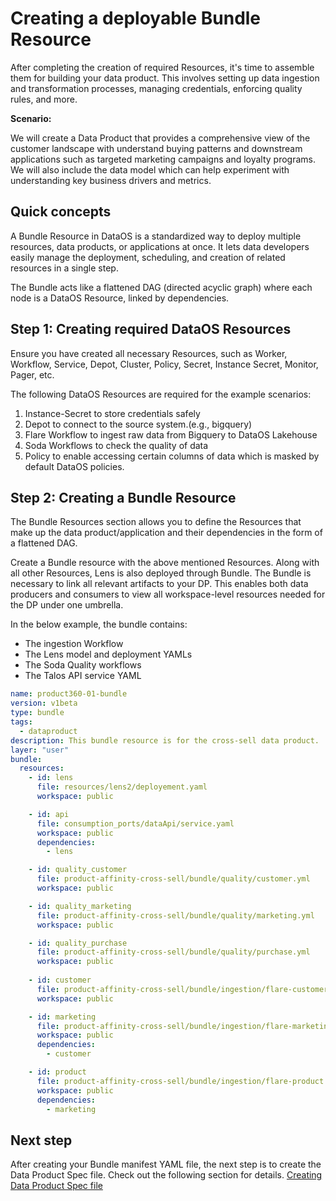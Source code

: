 # Creating a deployable Bundle Resource

After completing the creation of required Resources, it's time to assemble them for building your data product. This involves setting up data ingestion and transformation processes, managing credentials, enforcing quality rules, and more. 

**Scenario:** 

We will create a Data Product that provides a comprehensive view of the customer landscape with understand buying patterns and downstream applications such as targeted marketing campaigns and loyalty programs. We will also include the data model which can help experiment with understanding key business drivers and metrics.

## Quick concepts

A Bundle Resource in DataOS is a standardized way to deploy multiple resources, data products, or applications at once. It lets data developers easily manage the deployment, scheduling, and creation of related resources in a single step.

The Bundle acts like a flattened DAG (directed acyclic graph) where each node is a DataOS Resource, linked by dependencies.

## Step 1: Creating required DataOS Resources

Ensure you have created all necessary Resources, such as Worker, Workflow, Service, Depot, Cluster, Policy, Secret, Instance Secret, Monitor, Pager, etc.

The following DataOS Resources are required for the example scenarios:

1. Instance-Secret to store credentials safely
2. Depot to connect to the source system.(e.g., bigquery)
3. Flare Workflow to ingest raw data from Bigquery to DataOS Lakehouse
4. Soda Workflows to check the quality of data
5. Policy to enable accessing certain columns of data which is masked by default DataOS policies.

## Step 2: Creating a Bundle Resource

The Bundle Resources section allows you to define the Resources that make up the data product/application and their dependencies in the form of a flattened DAG.

Create a Bundle resource with the above mentioned Resources. Along with all other Resources, Lens is also deployed through Bundle. The Bundle is necessary to link all relevant artifacts to your DP. This enables both data producers and consumers to view all workspace-level resources needed for the DP under one umbrella.

In the below example, the bundle contains:

- The ingestion Workflow
- The Lens model and deployment YAMLs
- The Soda Quality workflows
- The Talos API service YAML


```yaml
name: product360-01-bundle
version: v1beta
type: bundle
tags:
  - dataproduct
description: This bundle resource is for the cross-sell data product.
layer: "user"
bundle:
  resources:
    - id: lens
      file: resources/lens2/deployement.yaml
      workspace: public

    - id: api
      file: consumption_ports/dataApi/service.yaml
      workspace: public
      dependencies:
        - lens

    - id: quality_customer
      file: product-affinity-cross-sell/bundle/quality/customer.yml
      workspace: public

    - id: quality_marketing
      file: product-affinity-cross-sell/bundle/quality/marketing.yml
      workspace: public

    - id: quality_purchase
      file: product-affinity-cross-sell/bundle/quality/purchase.yml
      workspace: public
      
    - id: customer
      file: product-affinity-cross-sell/bundle/ingestion/flare-customer.yml
      workspace: public

    - id: marketing
      file: product-affinity-cross-sell/bundle/ingestion/flare-marketing.yml
      workspace: public
      dependencies:
        - customer

    - id: product
      file: product-affinity-cross-sell/bundle/ingestion/flare-product.yml
      workspace: public
      dependencies:
        - marketing
```

## Next step

After creating your Bundle manifest YAML file, the next step is to create the Data Product Spec file. Check out the following section for details.
[Creating Data Product Spec file](/learn/dp_developer_learn_track/create_dp_spec/)